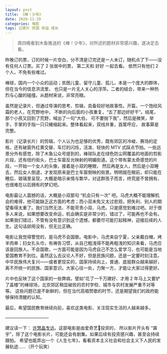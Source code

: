 ```yaml
---
layout: post
title: 《棒！少年》
date: 2020-11-29
categories: 电影 
tags: 记录片 贫困 命运 成长
---
```


> 周四晚看到木鱼推送的《棒！少年》，对所述的题材非常感兴趣，遂决定去看。

昨晚订的票，订的时候一片空白，分不清是订完还是一人未订，随机点了下——没有任何人订票。买了 2 张居中的票，
第二天和 好好 一起去看。 依然只有他们 2 个人，不免有些难过。

棒球，国内一个小众的运动；贫困儿童、留守儿童、孤儿，本是一个庞大的群体，但在当今的信息洪流里，
也只是一片无人关心的浮萍。二者的结合，带来一种热烈与心酸的碰撞。从题材来说，非常亮眼。

虽然是记录片，但通过导演的思考、剪辑，具备较好地故事性。开篇，一个饱经风霜的老人，在荒野地中，
不断的向后面的小孩重复，“去了那边好好干”。结尾，那个小孩又回到了荒野，喊出了一句“大伯，
可不要抛下我”，然后是微笑，举手，手掌的手指一只只蜷缩起来。整体看起来，双线并重，首尾呼应，
故事算是完整。

影片（记录长片）的剪辑，个人认为也足够的优秀，既有郊区的冷峻、赛场的定格，还有破窗外红黄交替、车灯的闪烁，活泼、轻快的 MTV 式踩点节拍。一些远景分外有感觉，除了木鱼公众号提到的，棒球队走在绿色防尘网覆盖的地面的剪影片段，还有纽约街头，巴士车窗反光映射的明媚街道。这个带有蒙太奇感觉的片段，一开始一个女人的头像，接着是小双的睡眼，
然后再是女人，然后是小双睡去，然后女人倒退，才发现原来是巴士车窗倒映的街景。明明就在眼前，却只能在睡后、玻璃里呈现，大概是暗示亲情与繁华，对这群孩子而言，终究是不曾拥有、也很难在以后拥有的梦幻吧。

电影最让人震撼的话，大概是小双那句 “机会只有一次” 吧。马虎大概不能理解机会的难得，他可能缺乏这方面的考虑；而小双未免又太过悲观，把失利、别人的期望看得太重了。我们当然无法、不能苛责小双、马虎。只是感觉到难过吧。对于很多人来说，如果想要改变命运，机会确实是非常少的，错过了，可能再也不会有。如果我们错过，不管有没有意识到这个遗憾，都要尽可能打起精神，迎接后续的人生。这句话卵用没有，但无比正确。

电影让我觉得警觉的，是马虎不会国歌。电影中，马虎来自宁夏，父亲戴白帽，烤羊肉串；妇女扎头巾，有祷告习惯，从自己粗浅得不能再粗浅的知识来看，马虎应该是回族人。不会国歌，一方面可能是因为马虎自己不怎么爱学习，也可能是当地爱国教育不到位。虽然这么去议论人不好，但是民族问题，还是一定要时刻注意。中华民族伟大复兴——或者更现实的，国家持续向上，普通、底层群众越来越好，离不开统一的民族、国家意识。大家心往一处，力聚一方，才能让大家过得更好。

片中也反映了这个国家的一些弊病，譬如“花了一千万建好、才用 2 年马上又要铲了盖楼”的棒球场，北京郊区稍显破败的农村学校、城市与农村发展严重不对等等。 这些问题已是不新鲜的，但在当代高唱赞歌的时节，还是期望我们的政府能够保持清醒的认知。

最后，希望国民教育继续向前，喜欢这类电影、关注现实生活的人越来越多。

——————————

建议读一下： [许慧晶专访](https://movie.douban.com/review/12775803/)。这部电影是由爱奇艺投资的，
所以影片开头有 “龚宇”，除了这个电影长片，可能还会有剧集。如果后续有投资感兴趣，甚至会持续跟拍。
希望也能弄出一个《人生七年》，看看资本主义社会和社会主义下人民的发展轨迹……（开个玩笑）
